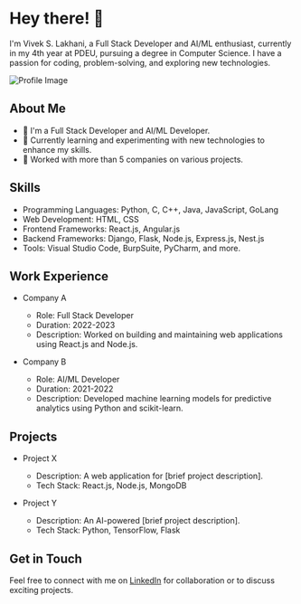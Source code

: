 # Hey there! 👋

I'm Vivek S. Lakhani, a Full Stack Developer and AI/ML enthusiast, currently in my 4th year at PDEU, pursuing a degree in Computer Science. I have a passion for coding, problem-solving, and exploring new technologies.

![Profile Image](URL_TO_YOUR_PROFILE_IMAGE)

## About Me

- 🔭 I'm a Full Stack Developer and AI/ML Developer.
- 🌱 Currently learning and experimenting with new technologies to enhance my skills.
- 💼 Worked with more than 5 companies on various projects.

## Skills

- Programming Languages: Python, C, C++, Java, JavaScript, GoLang
- Web Development: HTML, CSS
- Frontend Frameworks: React.js, Angular.js
- Backend Frameworks: Django, Flask, Node.js, Express.js, Nest.js
- Tools: Visual Studio Code, BurpSuite, PyCharm, and more.

## Work Experience

- Company A
  - Role: Full Stack Developer
  - Duration: 2022-2023
  - Description: Worked on building and maintaining web applications using React.js and Node.js.

- Company B
  - Role: AI/ML Developer
  - Duration: 2021-2022
  - Description: Developed machine learning models for predictive analytics using Python and scikit-learn.

## Projects

- Project X
  - Description: A web application for [brief project description].
  - Tech Stack: React.js, Node.js, MongoDB

- Project Y
  - Description: An AI-powered [brief project description].
  - Tech Stack: Python, TensorFlow, Flask

## Get in Touch

Feel free to connect with me on [LinkedIn](LINKEDIN_PROFILE_LINK) for collaboration or to discuss exciting projects.

<!-- Add images for each section if you're hosting them somewhere online -->
<!-- For example, you can use imgur.com to host your images and then use the URLs here -->

